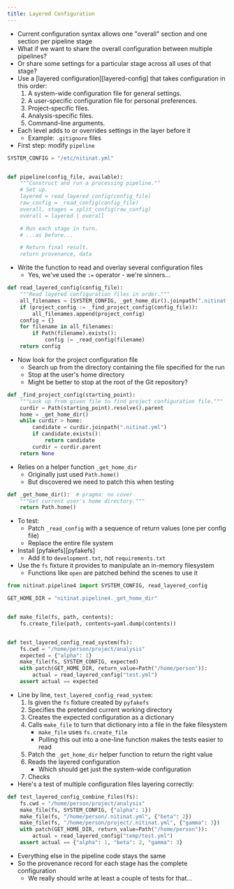 ```yaml
---
title: Layered Configuration
---
```


-   Current configuration syntax allows one "overall" section and one section per pipeline stage
-   What if we want to share the overall configuration between multiple pipelines?
-   Or share some settings for a particular stage across all uses of that stage?
-   Use a [layered configuration][layered-config] that takes configuration in this order:
    1.  A system-wide configuration file for general settings.
    2.  A user-specific configuration file for personal preferences.
    3.  Project-specific files.
    4.  Analysis-specific files.
    5.  Command-line arguments.
-   Each level adds to or overrides settings in the layer before it
    -   Example: `.gitignore` files
-   First step: modify `pipeline`

```python
SYSTEM_CONFIG = "/etc/nitinat.yml"


def pipeline(config_file, available):
    """Construct and run a processing pipeline.""
    # Set up.
    layered = read_layered_config(config_file)
    raw_config = _read_config(config_file)
    overall, stages = split_config(raw_config)
    overall = layered | overall

    # Run each stage in turn.
    # ...as before...

    # Return final result.
    return provenance, data
```

-   Write the function to read and overlay several configuration files
    -   Yes, we've used the `:=` operator - we're sinners...

```python
def read_layered_config(config_file):
    """Read layered configuration files in order."""
    all_filenames = [SYSTEM_CONFIG, _get_home_dir().joinpath(".nitinat.yml")]
    if (project_config := _find_project_config(config_file)):
        all_filenames.append(project_config)
    config = {}
    for filename in all_filenames:
        if Path(filename).exists():
            config |= _read_config(filename)
    return config
```

-   Now look for the project configuration file
    -   Search up from the directory containing the file specified for the run
    -   Stop at the user's home directory
    -   Might be better to stop at the root of the Git repository?

```python
def _find_project_config(starting_point):
    """Look up from given file to find project configuration file."""
    curdir = Path(starting_point).resolve().parent
    home = _get_home_dir()
    while curdir > home:
        candidate = curdir.joinpath(".nitinat.yml")
        if candidate.exists():
            return candidate
        curdir = curdir.parent
    return None
```

-   Relies on a helper function `_get_home_dir`
    -   Originally just used `Path.home()`
    -   But discovered we need to patch this when testing

```python
def _get_home_dir():  # pragma: no cover
    """Get current user's home directory."""
    return Path.home()
```

-   To test:
    -   Patch `_read_config` with a sequence of return values (one per config file)
    -   Replace the entire file system
-   Install [pyfakefs][pyfakefs]
    -   Add it to `development.txt`, not `requirements.txt`
-   Use the `fs` fixture it provides to manipulate an in-memory filesystem
    -   Functions like `open` are patched behind the scenes to use it

```python
from nitinat.pipeline4 import SYSTEM_CONFIG, read_layered_config

GET_HOME_DIR = "nitinat.pipeline4._get_home_dir"


def make_file(fs, path, contents):
    fs.create_file(path, contents=yaml.dump(contents))


def test_layered_config_read_system(fs):
    fs.cwd = "/home/person/project/analysis"
    expected = {"alpha": 1}
    make_file(fs, SYSTEM_CONFIG, expected)
    with patch(GET_HOME_DIR, return_value=Path("/home/person")):
        actual = read_layered_config("test.yml")
    assert actual == expected
```

-   Line by line, `test_layered_config_read_system`:
    1.  Is given the `fs` fixture created by `pyfakefs`
    2.  Specifies the pretended current working directory
    3.  Creates the expected configuration as a dictionary
    4.  Calls `make_file` to turn that dictionary into a file in the fake filesystem
        -   `make_file` uses `fs.create_file`
        -   Pulling this out into a one-line function makes the tests easier to read
    5.  Patch the `_get_home_dir` helper function to return the right value
    6.  Reads the layered configuration
        -   Which should get just the system-wide configuration
    7.  Checks
-   Here's a test of multiple configuration files layering correctly:

```python
def test_layered_config_combine_files(fs):
    fs.cwd = "/home/person/project/analysis"
    make_file(fs, SYSTEM_CONFIG, {"alpha": 1})
    make_file(fs, "/home/person/.nitinat.yml", {"beta": 2})
    make_file(fs, "/home/person/project/.nitinat.yml", {"gamma": 3})
    with patch(GET_HOME_DIR, return_value=Path("/home/person")):
        actual = read_layered_config("temp/test.yml")
    assert actual == {"alpha": 1, "beta": 2, "gamma": 3}
```

-   Everything else in the pipeline code stays the same
-   So the provenance record for each stage has the complete configuration
    -   We really should write at least a couple of tests for that...

